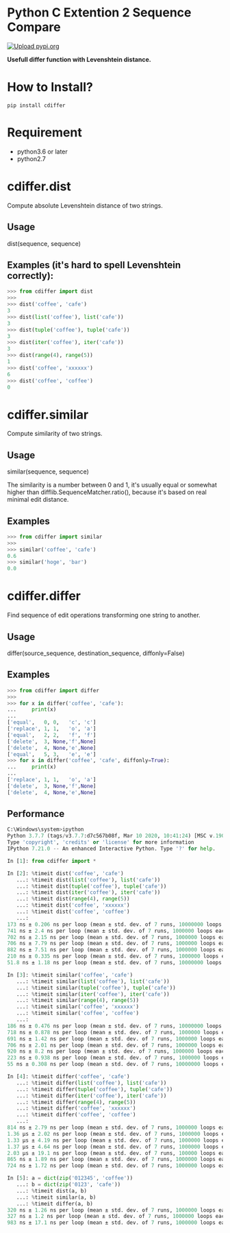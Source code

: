 

# Python C Extention 2 Sequence Compare
[![Upload pypi.org](https://github.com/kirin123kirin/cdiffer/actions/workflows/pypi.yml/badge.svg?branch=v0.1.6)](https://github.com/kirin123kirin/cdiffer/actions/workflows/pypi.yml)

**Usefull differ function with Levenshtein distance.**

# How to Install?
```shell
pip install cdiffer
```

# Requirement
* python3.6 or later
* python2.7

# cdiffer.dist
Compute absolute Levenshtein distance of two strings.

## Usage
dist(sequence, sequence)

## Examples (it's hard to spell Levenshtein correctly):

```python
>>> from cdiffer import dist
>>>
>>> dist('coffee', 'cafe')
3
>>> dist(list('coffee'), list('cafe'))
3
>>> dist(tuple('coffee'), tuple('cafe'))
3
>>> dist(iter('coffee'), iter('cafe'))
3
>>> dist(range(4), range(5))
1
>>> dist('coffee', 'xxxxxx')
6
>>> dist('coffee', 'coffee')
0
```

# cdiffer.similar

Compute similarity of two strings.

## Usage
similar(sequence, sequence)

The similarity is a number between 0 and 1, it's usually equal or
somewhat higher than difflib.SequenceMatcher.ratio(), because it's
based on real minimal edit distance.

## Examples
```python
>>> from cdiffer import similar
>>>
>>> similar('coffee', 'cafe')
0.6
>>> similar('hoge', 'bar')
0.0

```

# cdiffer.differ

Find sequence of edit operations transforming one string to another.

## Usage
differ(source_sequence, destination_sequence, diffonly=False)

## Examples

```python
>>> from cdiffer import differ
>>>
>>> for x in differ('coffee', 'cafe'):
...     print(x)
...
['equal',   0, 0,   'c', 'c']
['replace', 1, 1,   'o', 'a']
['equal',   2, 2,   'f', 'f']
['delete',  3, None,'f',None]
['delete',  4, None,'e',None]
['equal',   5, 3,   'e', 'e']
>>> for x in differ('coffee', 'cafe', diffonly=True):
...     print(x)
...
['replace', 1, 1,   'o', 'a']
['delete',  3, None,'f',None]
['delete',  4, None,'e',None]
```

## Performance


```python
C:\Windows\system>ipython
Python 3.7.7 (tags/v3.7.7:d7c567b08f, Mar 10 2020, 10:41:24) [MSC v.1900 64 bit (AMD64)]
Type 'copyright', 'credits' or 'license' for more information
IPython 7.21.0 -- An enhanced Interactive Python. Type '?' for help.

In [1]: from cdiffer import *

In [2]: %timeit dist('coffee', 'cafe')
   ...: %timeit dist(list('coffee'), list('cafe'))
   ...: %timeit dist(tuple('coffee'), tuple('cafe'))
   ...: %timeit dist(iter('coffee'), iter('cafe'))
   ...: %timeit dist(range(4), range(5))
   ...: %timeit dist('coffee', 'xxxxxx')
   ...: %timeit dist('coffee', 'coffee')
   ...:
173 ns ± 0.206 ns per loop (mean ± std. dev. of 7 runs, 10000000 loops each)
741 ns ± 2.4 ns per loop (mean ± std. dev. of 7 runs, 1000000 loops each)
702 ns ± 2.15 ns per loop (mean ± std. dev. of 7 runs, 1000000 loops each)
706 ns ± 7.79 ns per loop (mean ± std. dev. of 7 runs, 1000000 loops each)
882 ns ± 7.51 ns per loop (mean ± std. dev. of 7 runs, 1000000 loops each)
210 ns ± 0.335 ns per loop (mean ± std. dev. of 7 runs, 1000000 loops each)
51.8 ns ± 1.18 ns per loop (mean ± std. dev. of 7 runs, 10000000 loops each)

In [3]: %timeit similar('coffee', 'cafe')
   ...: %timeit similar(list('coffee'), list('cafe'))
   ...: %timeit similar(tuple('coffee'), tuple('cafe'))
   ...: %timeit similar(iter('coffee'), iter('cafe'))
   ...: %timeit similar(range(4), range(5))
   ...: %timeit similar('coffee', 'xxxxxx')
   ...: %timeit similar('coffee', 'coffee')
   ...:
186 ns ± 0.476 ns per loop (mean ± std. dev. of 7 runs, 10000000 loops each)
718 ns ± 0.878 ns per loop (mean ± std. dev. of 7 runs, 1000000 loops each)
691 ns ± 1.42 ns per loop (mean ± std. dev. of 7 runs, 1000000 loops each)
706 ns ± 2.01 ns per loop (mean ± std. dev. of 7 runs, 1000000 loops each)
920 ns ± 8.2 ns per loop (mean ± std. dev. of 7 runs, 1000000 loops each)
223 ns ± 0.938 ns per loop (mean ± std. dev. of 7 runs, 1000000 loops each)
55 ns ± 0.308 ns per loop (mean ± std. dev. of 7 runs, 10000000 loops each)

In [4]: %timeit differ('coffee', 'cafe')
   ...: %timeit differ(list('coffee'), list('cafe'))
   ...: %timeit differ(tuple('coffee'), tuple('cafe'))
   ...: %timeit differ(iter('coffee'), iter('cafe'))
   ...: %timeit differ(range(4), range(5))
   ...: %timeit differ('coffee', 'xxxxxx')
   ...: %timeit differ('coffee', 'coffee')
   ...:
814 ns ± 2.79 ns per loop (mean ± std. dev. of 7 runs, 1000000 loops each)
1.36 µs ± 2.02 ns per loop (mean ± std. dev. of 7 runs, 1000000 loops each)
1.33 µs ± 4.19 ns per loop (mean ± std. dev. of 7 runs, 1000000 loops each)
1.37 µs ± 4.64 ns per loop (mean ± std. dev. of 7 runs, 1000000 loops each)
2.03 µs ± 19.1 ns per loop (mean ± std. dev. of 7 runs, 100000 loops each)
865 ns ± 1.89 ns per loop (mean ± std. dev. of 7 runs, 1000000 loops each)
724 ns ± 1.72 ns per loop (mean ± std. dev. of 7 runs, 1000000 loops each)

In [5]: a = dict(zip('012345', 'coffee'))
   ...: b = dict(zip('0123', 'cafe'))
   ...: %timeit dist(a, b)
   ...: %timeit similar(a, b)
   ...: %timeit differ(a, b)
320 ns ± 1.26 ns per loop (mean ± std. dev. of 7 runs, 1000000 loops each)
327 ns ± 1.2 ns per loop (mean ± std. dev. of 7 runs, 1000000 loops each)
983 ns ± 17.1 ns per loop (mean ± std. dev. of 7 runs, 1000000 loops each)


```